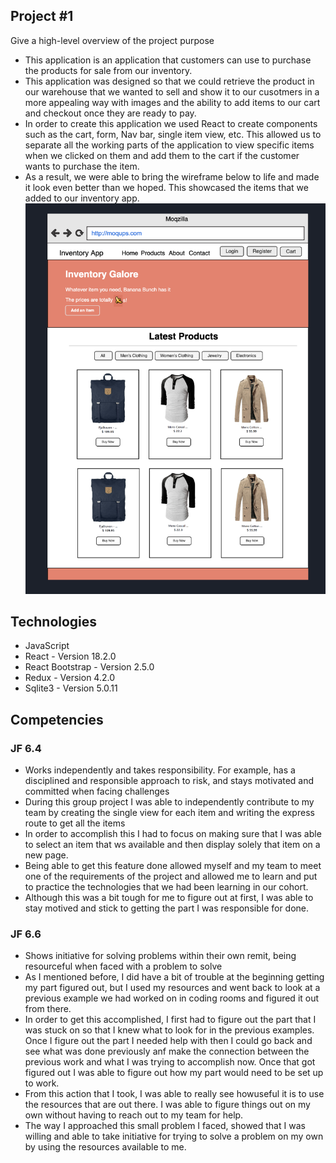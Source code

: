 ## Project #1
Give a high-level overview of the project purpose
- This application is an application that customers can use to purchase the products for sale from our inventory.
- This application was designed so that we could retrieve the product in our warehouse that we wanted to sell and show it to our cusotmers in a more appealing way with images and the ability to add items to our cart and checkout once they are ready to pay.
- In order to create this application we used React to create components such as the cart, form, Nav bar, single item view, etc. This allowed us to separate all the working parts of the application to view specific items when we clicked on them and add them to the cart if the customer wants to purchase the item.
- As a result, we were able to bring the wireframe below to life and made it look even better than we hoped. This showcased the items that we added to our inventory app. 
![Alt text](../images/inventoryWireframe.png "Optional title")


## Technologies
- JavaScript
- React - Version 18.2.0
- React Bootstrap - Version 2.5.0
- Redux - Version 4.2.0
- Sqlite3 - Version 5.0.11

## Competencies
### JF 6.4 
- Works independently and takes responsibility. For example, has a disciplined and responsible approach to risk, and stays motivated and committed when facing challenges
- During this group project I was able to independently contribute to my team by creating the single view for each item and writing the express route to get all the items
- In order to accomplish this I had to focus on making sure that I was able to select an item that ws available and then display solely that item on a new page.  
- Being able to get this feature done allowed myself and my team to meet one of the requirements of the project and allowed me to learn and put to practice the technologies that we had been learning in our cohort.
- Although this was a bit tough for me to figure out at first, I was able to stay motived and stick to getting the part I was responsible for done.

### JF 6.6
- Shows initiative for solving problems within their own remit, being resourceful when faced with a problem to solve
- As I mentioned before, I did have a bit of trouble at the beginning getting my part figured out, but I used my resources and went back to look at a previous example we had worked on in coding rooms and figured it out from there. 
- In order to get this accomplished, I first had to figure out the part that I was stuck on so that I knew what to look for in the previous examples. Once I figure out the part I needed help with then I could go back and see what was done previously anf make the connection between the previous work and what I was trying to accomplish now. Once that got figured out I was able to figure out how my part would need to be set up to work. 
- From this action that I took, I was able to really see howuseful it is to use the resources that are out there. I was able to figure things out on my own without having to reach out to my team for help. 
- The way I approached this small problem I faced, showed that I was willing and able to take initiative for trying to solve a problem on my own by using the resources available to me. 